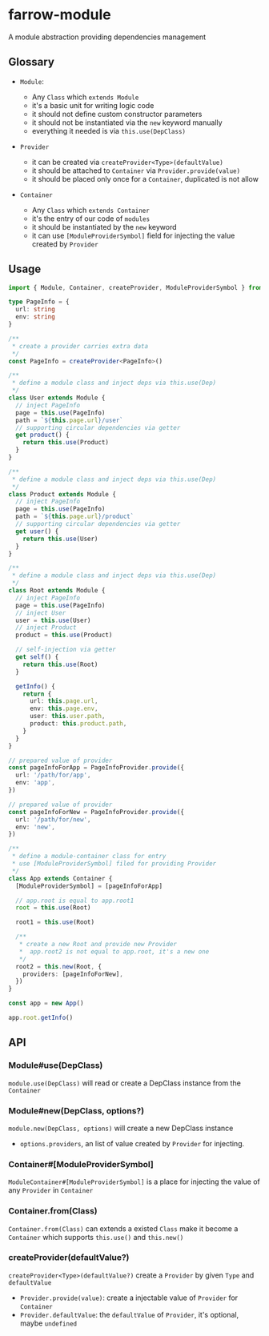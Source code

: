 # farrow-module

A module abstraction providing dependencies management

## Glossary

- `Module`:

  - Any `Class` which `extends Module`
  - it's a basic unit for writing logic code
  - it should not define custom constructor parameters
  - it should not be instantiated via the `new` keyword manually
  - everything it needed is via `this.use(DepClass)`

- `Provider`

  - it can be created via `createProvider<Type>(defaultValue)`
  - it should be attached to `Container` via `Provider.provide(value)`
  - it should be placed only once for a `Container`, duplicated is not allow

- `Container`

  - Any `Class` which `extends Container`
  - it's the entry of our code of `modules`
  - it should be instantiated by the `new` keyword
  - it can use `[ModuleProviderSymbol]` field for injecting the value created by `Provider`

## Usage

```typescript
import { Module, Container, createProvider, ModuleProviderSymbol } from 'farrow-module'

type PageInfo = {
  url: string
  env: string
}

/**
 * create a provider carries extra data
 */
const PageInfo = createProvider<PageInfo>()

/**
 * define a module class and inject deps via this.use(Dep)
 */
class User extends Module {
  // inject PageInfo
  page = this.use(PageInfo)
  path = `${this.page.url}/user`
  // supporting circular dependencies via getter
  get product() {
    return this.use(Product)
  }
}

/**
 * define a module class and inject deps via this.use(Dep)
 */
class Product extends Module {
  // inject PageInfo
  page = this.use(PageInfo)
  path = `${this.page.url}/product`
  // supporting circular dependencies via getter
  get user() {
    return this.use(User)
  }
}

/**
 * define a module class and inject deps via this.use(Dep)
 */
class Root extends Module {
  // inject PageInfo
  page = this.use(PageInfo)
  // inject User
  user = this.use(User)
  // inject Product
  product = this.use(Product)

  // self-injection via getter
  get self() {
    return this.use(Root)
  }

  getInfo() {
    return {
      url: this.page.url,
      env: this.page.env,
      user: this.user.path,
      product: this.product.path,
    }
  }
}

// prepared value of provider
const pageInfoForApp = PageInfoProvider.provide({
  url: '/path/for/app',
  env: 'app',
})

// prepared value of provider
const pageInfoForNew = PageInfoProvider.provide({
  url: '/path/for/new',
  env: 'new',
})

/**
 * define a module-container class for entry
 * use [ModuleProviderSymbol] filed for providing Provider
 */
class App extends Container {
  [ModuleProviderSymbol] = [pageInfoForApp]

  // app.root is equal to app.root1
  root = this.use(Root)

  root1 = this.use(Root)

  /**
   * create a new Root and provide new Provider
   *  app.root2 is not equal to app.root, it's a new one
   */
  root2 = this.new(Root, {
    providers: [pageInfoForNew],
  })
}

const app = new App()

app.root.getInfo()
```

## API

### Module#use(DepClass)

`module.use(DepClass)` will read or create a DepClass instance from the `Container`

### Module#new(DepClass, options?)

`module.new(DepClass, options)` will create a new DepClass instance

- `options.providers`, an list of value created by `Provider` for injecting.

### Container#[ModuleProviderSymbol]

`ModuleContainer#[ModuleProviderSymbol]` is a place for injecting the value of any `Provider` in `Container`

### Container.from(Class)

`Container.from(Class)` can extends a existed `Class` make it become a `Container` which supports `this.use()` and `this.new()`

### createProvider<Type>(defaultValue?)

`createProvider<Type>(defaultValue?)` create a `Provider` by given `Type` and `defaultValue`

- `Provider.provide(value)`: create a injectable value of `Provider` for `Container`
- `Provider.defaultValue`: the `defaultValue` of `Provider`, it's optional, maybe `undefined`
